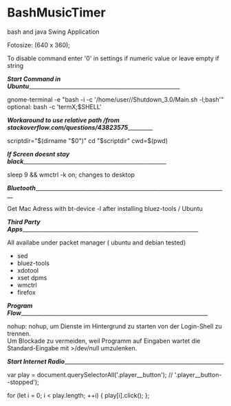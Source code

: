 # BashMusicTimer
bash and java Swing Application

 Fotosize: (640 x 360);

To disable command enter '0' in settings if numeric value
or leave empty if string




___Start Command in Ubuntu__________________________________________________________

gnome-terminal -e "bash -i -c '/home/user//Shutdown_3.0/Main.sh -l;bash'"
 optional: bash -c 'termX;$SHELL'

___Workaround to use relative path /from stackoverflow.com/questions/43823575____________

scriptdir="$(dirname "$0")"
cd "$scriptdir"
cwd=$(pwd)


___If Screen doesnt stay black_______________________________________________________ 

 sleep 9 && wmctrl -k on; changes to desktop


___Bluetooth_________________________________________________________________________

Get Mac Adress with bt-device -l after installing bluez-tools / Ubuntu


___Third Party Apps___________________________________________________________________

All availabe under packet manager ( ubuntu and debian tested)
 - sed
 - bluez-tools
 - xdotool
 - xset dpms
 - wmctrl 
 - firefox


___Program Flow_______________________________________________________________________

nohup:
    nohup, um Dienste im Hintergrund zu starten von der Login-Shell zu trennen.    
    Um Blockade zu vermeiden, weil Programm auf Eingaben wartet die Standard-Eingabe mit >/dev/null umzulenken.

___Start Internet Radio_____________________________________________________________

var play = document.querySelectorAll('.player__button'); // '.player__button--stopped');

for (let i = 0; i < play.length; ++i) {
  play[i].click();
};

